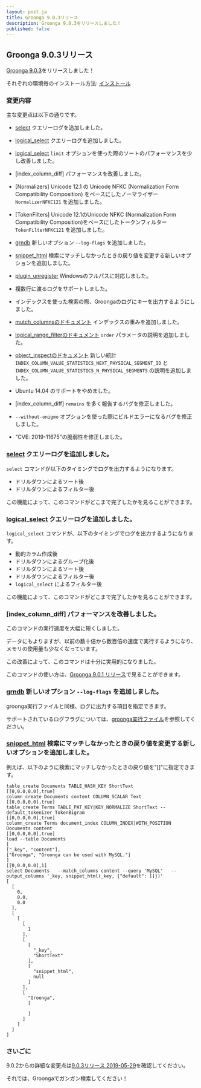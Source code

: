 ```yaml
---
layout: post.ja
title: Groonga 9.0.3リリース
description: Groonga 9.0.3をリリースしました！
published: false
---
```


## Groonga 9.0.3リリース

[Groonga 9.0.3](/ja/docs/news.html#release-9-0-3)をリリースしました！

それぞれの環境毎のインストール方法: [インストール](/ja/docs/install.html)

### 変更内容

主な変更点は以下の通りです。

* [select](/ja/docs/reference/commands/select.html) クエリーログを追加しました。

* [logical_select](/ja/docs/reference/commands/logical_select.html) クエリーログを追加しました。

* [logical_select](/ja/docs/reference/commands/logical_select.html) ``limit`` オプションを使った際のソートのパフォーマンスを少し改善しました。

* [index_column_diff] パフォーマンスを改善しました。

* [Normalizers] Unicode 12.1 の Unicode NFKC (Normalization Form Compatibility Composition) をベースにしたノーマライザー ``NormalizerNFKC121`` を追加しました。

* [TokenFilters] Unicode 12.1のUnicode NFKC (Normalization Form Compatibility Composition)をベースにしたトークンフィルター ``TokenFilterNFKC121`` を追加しました。

* [grndb](/ja/docs/reference/executables/grndb) 新しいオプション ``--log-flags`` を追加しました。

* [snippet_html](/ja/docs/reference/functions/snippet_html) 検索にマッチしなかったときの戻り値を変更する新しいオプションを追加しました。

* [plugin_unregister](/ja/docs/reference/commands/plugin_unregister) Windowsのフルパスに対応しました。

* 複数行に渡るログをサポートしました。

* インデックスを使った検索の際、Groongaのログにキーを出力するようにしました。

* [mutch_columnsのドキュメント](/ja/docs/tutorial/match_columns) インデックスの重みを追加しました。

* [logical_range_filterのドキュメント](/ja/docs/reference/commands/logical_range_filter) ``order`` パラメータの説明を追加しました。

* [object_inspectのドキュメント](/ja/docs/reference/commands/object_inspect) 新しい統計 ``INDEX_COLUMN_VALUE_STATISTICS_NEXT_PHYSICAL_SEGMENT_ID`` と ``INDEX_COLUMN_VALUE_STATISTICS_N_PHYSICAL_SEGMENTS`` の説明を追加しました。

* Ubuntu 14.04 のサポートをやめました。

* [index_column_diff] ``remains`` を多く報告するバグを修正しました。

* ``--without-onigmo`` オプションを使った際にビルドエラーになるバグを修正しました。

* \"CVE: 2019-11675\"の脆弱性を修正しました。

### [select](/ja/docs/reference/commands/select.html) クエリーログを追加しました。

``select`` コマンドが以下のタイミングでログを出力するようになります。

* ドリルダウンによるソート後
* ドリルダウンによるフィルター後

この機能によって、このコマンドがどこまで完了したかを見ることができます。

### [logical_select](/ja/docs/reference/commands/logical_select.html) クエリーログを追加しました。

``logical_select`` コマンドが、以下のタイミングでログを出力するようになります。

* 動的カラム作成後
* ドリルダウンによるグループ化後
* ドリルダウンによるソート後
* ドリルダウンによるフィルター後
* ``logical_select`` によるフィルター後

この機能によって、このコマンドがどこまで完了したかを見ることができます。

### [index_column_diff] パフォーマンスを改善しました。

このコマンドの実行速度を大幅に短くしました。

データにもよりますが、以前の数十倍から数百倍の速度で実行するようになり、メモリの使用量も少なくなっています。

この改善によって、このコマンドは十分に実用的になりました。

このコマンドの使い方は、[Groonga 9.0.1 リリース](/ja/blog/2019/03/29/groonga-9.0.1)で見ることができます。

### [grndb](/ja/docs/reference/executables/grndb) 新しいオプション ``--log-flags`` を追加しました。

groonga実行ファイルと同様、ログに出力する項目を指定できます。

サポートされているログフラグについては、[groonga実行ファイル](/ja/docs/reference/executables/groonga#cmdoption-groonga-log-flags)を参照してください。

### [snippet_html](/ja/docs/reference/functions/snippet_html) 検索にマッチしなかったときの戻り値を変更する新しいオプションを追加しました。

例えば、以下のように検索にマッチしなかったときの戻り値を"[]"に指定できます。

```
table_create Documents TABLE_HASH_KEY ShortText
[[0,0.0,0.0],true]
column_create Documents content COLUMN_SCALAR Text
[[0,0.0,0.0],true]
table_create Terms TABLE_PAT_KEY|KEY_NORMALIZE ShortText --default_tokenizer TokenBigram
[[0,0.0,0.0],true]
column_create Terms document_index COLUMN_INDEX|WITH_POSITION Documents content
[[0,0.0,0.0],true]
load --table Documents
[
["_key", "content"],
["Groonga", "Groonga can be used with MySQL."]
]
[[0,0.0,0.0],1]
select Documents   --match_columns content --query 'MySQL'   --output_columns '_key, snippet_html(_key, {"default": []})'
[
  [
    0,
    0.0,
    0.0
  ],
  [
    [
      [
        1
      ],
      [
        [
          "_key",
          "ShortText"
        ],
        [
          "snippet_html",
          null
        ]
      ],
      [
        "Groonga",
        [

        ]
      ]
    ]
  ]
]
```

### さいごに

9.0.2からの詳細な変更点は[9.0.3リリース 2019-05-29](/ja/docs/news.html#release-9-0-3)を確認してください。

それでは、Groongaでガンガン検索してください！
